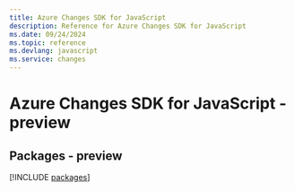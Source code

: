 ```yaml
---
title: Azure Changes SDK for JavaScript
description: Reference for Azure Changes SDK for JavaScript
ms.date: 09/24/2024
ms.topic: reference
ms.devlang: javascript
ms.service: changes
---
```

# Azure Changes SDK for JavaScript - preview
## Packages - preview
[!INCLUDE [packages](changes-index.md)]